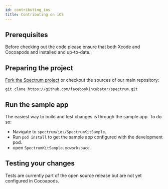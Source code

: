 ```yaml
---
id: contributing_ios
title: Contributing on iOS
---
```


## Prerequisites

Before checking out the code please ensure that both Xcode and Cocoapods and installed and up-to-date.

## Preparing the project

[Fork the Spectrum project](https://guides.github.com/activities/forking/) or checkout the sources of our main repository:

```
git clone https://github.com/facebookincubator/spectrum.git
```

## Run the sample app

The easiest way to build and test changes is through the sample app. To do so:

* Navigate to `spectrum/ios/SpectrumKitSample`.
* Run `pod install` to get the sample app configured with the development pod.
* open `SpectrumKitSample.xcworkspace`.

## Testing your changes

Tests are currently part of the open source release but are not yet configured in Cocoapods.
